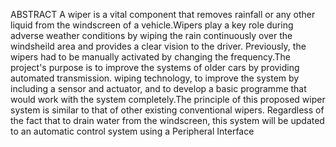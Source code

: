 
ABSTRACT
      A wiper is a vital component that removes rainfall or any other liquid from the windscreen of a vehicle.Wipers play a key role during adverse weather conditions by wiping the rain continuously over the windsheild area and provides a clear vision to the driver. Previously, the wipers had to be manually activated by changing the frequency.The project's purpose is to improve the systems of older cars by providing automated transmission. wiping technology, to improve the system by including a sensor and actuator, and to develop a basic programme that would work with the system completely.The principle of this proposed wiper system is similar to that of other existing conventional wipers. Regardless of the fact that to drain water from the windscreen, this system will be updated to an automatic control system using a Peripheral Interface

